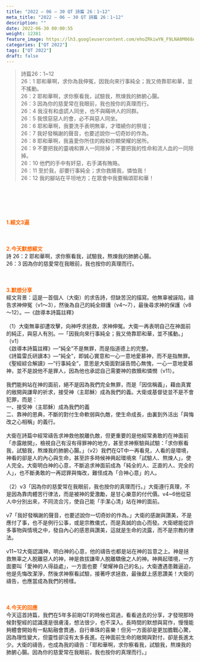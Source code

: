 ```yaml
---
title: "2022 – 06 – 30 QT 詩篇 26：1~12"
meta_title: "2022 – 06 – 30 QT 詩篇 26：1~12"
description: ""
date: 2022-06-30 00:00:55
weight: 12381
feature_image: https://lh3.googleusercontent.com/ehoZRkiwYN_F9LNA8M068AYxt73EavCZno-PD1cJRuf5BbSkQVUWr3gNEbt5kSs28Pb_Elg17kSrtf9ybWvojWoMV6I4tPM3vGRGDq6GkKkPdL2Gut4QAIw4-uykKUAtNiKgQKntvsU=w800
categories: ["QT 2022"]
tags: ["QT 2022"]
draft: false
---
```


<blockquote>詩篇26：1~12<br />
26：1 耶和華啊，求你為我伸冤，因我向來行事純全；我又倚靠耶和華，並不搖動。<br />
26：2 耶和華啊，求你察看我，試驗我，熬煉我的肺腑心腸。<br />
26：3 因為你的慈愛常在我眼前，我也按你的真理而行。<br />
26：4 我沒有和虛謊人同坐，也不與瞞哄人的同群。<br />
26：5 我恨惡惡人的會，必不與惡人同坐。<br />
26：6 耶和華啊，我要洗手表明無辜，才環繞你的祭壇；<br />
26：7 我好發稱謝的聲音，也要述說你一切奇妙的作為。<br />
26：8 耶和華啊，我喜愛你所住的殿和你顯榮耀的居所。<br />
26：9 不要把我的靈魂和罪人一同除掉；不要把我的性命和流人血的一同除掉。<br />
26：10 他們的手中有奸惡，右手滿有賄賂。<br />
26：11 至於我，卻要行事純全；求你救贖我，憐恤我！<br />
26：12 我的腳站在平坦地方；在眾會中我要稱頌耶和華！</blockquote><br />
&nbsp;<br />
<br />
&nbsp;<br />
<br />
<span style="color: #ff6600;"><strong>1.經文3遍</strong></span><br />
<br />
&nbsp;<br />
<br />
<span style="color: #ff6600;"><strong>2.今天默想經文</strong></span><br />
詩 26：2 耶和華啊，求你察看我，試驗我，熬煉我的肺腑心腸。<br />
26：3 因為你的慈愛常在我眼前，我也按你的真理而行。<br />
<br />
&nbsp;<br />
<br />
<strong><span style="color: #ff6600;">3.默想分享<br />
</span></strong>經文背景：這是一首個人（大衛）的求告詩，但缺苦況的描寫。他無辜被誣陷，禱告求神伸冤（v1～3），然後為自己的純全辯護（v4～7），最後尋求神的保護（v8～12）。—《啟導本詩篇註釋》<br />
<br />
（1）大衛無辜卻遭攻擊，向神呼求拯救，求神伸冤。大衛一再表明自己在神面前的純正，與惡人有別。—「因我向來行事純全；我又倚靠耶和華，並不搖動。」（v1）<br />
《啟導本詩篇註釋》—“純全”不是無罪，而是指道德上的完整。<br />
《詩篇雷氏研讀本》—“純全”，即誠心實意和一心一意地愛慕神，而不是指無罪。<br />
《聖經綜合解讀》—“行事純全”，意思是大衛面對誣告問心無愧，一心一意地愛慕神，並不是說他不是罪人，因為他也承認自己需要神的救贖和憐憫（v11）。<br />
<br />
我們能夠站在神的面前，絕不是因為我們完全無罪，而是「因信稱義」，藉由真實的敞開與謙卑的祈求，接受神（主耶穌）成為我們的義。大衛或基督徒並不是不會犯罪，而是：<br />
一、接受神（主耶穌）成為我們的義<br />
二、靠神的恩典，不斷的對付生命軟弱與仇敵，使生命成長，由裏到外活出「與悔改之心相稱」的義行。<br />
<br />
大衛在詩篇中經常禱告求神救他脫離仇敵，但更重要的是他經常勇敢的在神面前「赤露敞開」，檢視自己有沒有得罪神的地方，甚至求神察驗與試驗：「求你察看我，試驗我，熬煉我的肺腑心腸。」（v2）我們在QT中一再看見，人看的是環境，神看的卻是人的內心與生命，甚至許多時候神興起環境來「試驗人、熬煉人」，使人完全。大衛明白神的心意，不斷追求神面前成為「純全的人、正直的人、完全的人」，也不斷勇敢的一再認罪與悔改，難怪成為「合神心意」的人。<br />
<br />
（2）v3「因為你的慈愛常在我眼前，我也按你的真理而行。」大衛遵行真理，不是因為靠肉體苦行律法，而是被神的愛激勵，是甘心樂意的付代價。v4~6他從惡人中分別出來，不同流合污，使自己能「手潔心清」站在神的面前。<br />
<br />
v7「我好發稱謝的聲音，也要述說你一切奇妙的作為。」大衛的感謝與讚美，不是應付了事，也不是例行公事，或是宗教儀式，而是真誠的由心而發。大衛總能從許多事物與情境之中，發自內心的感恩與讚美，這就是生命的流露，而不是宗教的律法。<br />
<br />
v11~12大衛認識神，明白神的心意，他的禱告也都是站在神的旨意之上。神是拯救無辜之人脫離惡人的神，神是救拔謙卑人脫離驕傲之人的神。神興起環境，一方面要叫「愛神的人得益處」，一方面也要「榮耀神自己的名」。大衛遭遇患難逼迫，他是先悔改潔淨，然後求神察看試驗，接著呼求拯救，最後獻上感恩讚美！大衛的禱告，也應當成為我們的榜樣。<br />
<br />
&nbsp;<br />
<br />
<strong><span style="color: #ff6600;">4.今天的回應<br />
</span></strong>今天這首詩篇，我們在5年多前剛QT的時候也寫過，看看過去的分享，才發現那時候對聖經的認識還是很膚淺，想法很少，也不深入。長時間的默想與寫作，慢慢能夠體會開始有一點點融會貫通，自行串珠的喜樂！但另一方面卻是更加膽戰心驚，因為理性變大，但靈性卻沒有太多長進。在神面前生命的敞開與對付，卻是長進太少。大衛的禱告，也成為我的禱告：「耶和華啊，求你察看我，試驗我，熬煉我的肺腑心腸。因為你的慈愛常在我眼前，我也按你的真理而行。」<br />
<br />
&nbsp;<br />
<br />
&nbsp;<br />
<br />
<strong><span style="color: #ff6600;"> </span></strong><br />
<br />
&nbsp;
        